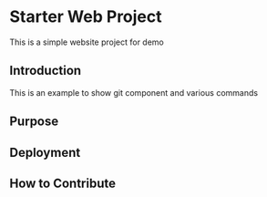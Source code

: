 # Starter Web Project

This is a simple website project for demo
## Introduction

This is an example to show git component and various commands

## Purpose

## Deployment

## How to Contribute